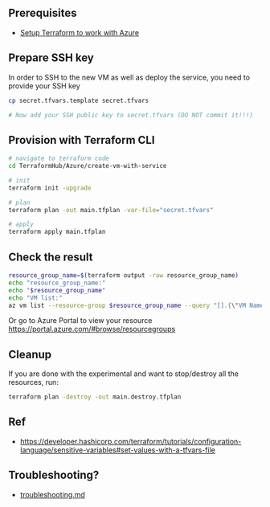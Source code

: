 ## Prerequisites

- [Setup Terraform to work with Azure](../docs/terraform-azure-setup.md)

## Prepare SSH key

In order to SSH to the new VM as well as deploy the service, you need to provide your SSH key

```bash
cp secret.tfvars.template secret.tfvars

# Now add your SSH public key to secret.tfvars (DO NOT commit it!!!)
```

## Provision with Terraform CLI

```bash
# navigate to terraform code
cd TerraformHub/Azure/create-vm-with-service

# init
terraform init -upgrade

# plan
terraform plan -out main.tfplan -var-file="secret.tfvars"

# apply
terraform apply main.tfplan
```

## Check the result

```bash
resource_group_name=$(terraform output -raw resource_group_name)
echo "resource_group_name:"
echo "$resource_group_name"
echo "VM list:"
az vm list --resource-group $resource_group_name --query "[].{\"VM Name\":name}" -o table
```

Or go to Azure Portal to view your resource https://portal.azure.com/#browse/resourcegroups

## Cleanup

If you are done with the experimental and want to stop/destroy all the resources, run:

```bash
terraform plan -destroy -out main.destroy.tfplan
```

## Ref

- https://developer.hashicorp.com/terraform/tutorials/configuration-language/sensitive-variables#set-values-with-a-tfvars-file

## Troubleshooting?

- [troubleshooting.md](../docs/troubleshooting.md)
